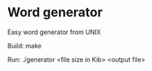 Word generator
==============

Easy word generator from UNIX

Build: make

Run: ./generator \<file size in Kib\> \<output file\>
